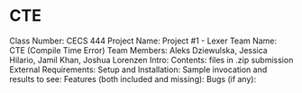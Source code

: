 # CTE
Class Number: CECS 444
Project Name: Project #1 - Lexer
Team Name: CTE (Compile Time Error)
Team Members: Aleks Dziewulska, Jessica Hilario, Jamil Khan, Joshua Lorenzen
Intro:
Contents: files in .zip submission
External Requirements:
Setup and Installation:
Sample invocation and results to see:
Features (both included and missing):
Bugs (if any):
